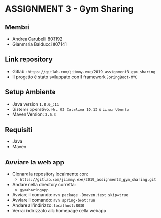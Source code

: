 # ASSIGNMENT 3 - Gym Sharing
## Membri
+ Andrea Carubelli 803192
+  Gianmaria Balducci 807141

## Link repository
+  Gitlab : `https://gitlab.com/jiimmy.exe/2019_assignment3_gym_sharing`
+  Il progetto è stato sviluppato con il framework `SpringBoot-MVC`

## Setup Ambiente
+ Java version `1.8.0_111`
+ Sistema operativo: `Mac OS Catalina 10.15` e `Linux Ubuntu`
+ Maven Version: `3.6.3`

## Requisiti
+ Java
+ Maven

## Avviare la web app
+ Clonare la repository localmente con:
    + `https://gitlab.com/jiimmy.exe/2019_assignment3_gym_sharing.git`
+ Andare nella directory corretta: 
    + `gymsharingapp`
+ Avviare il comando: `mvn package -Dmaven.test.skip=true`
+ Avviare il comando: `mvn spring-boot:run`
+ Andare all'indirizzo: `localhost:8080`
+ Verrai indirizzato alla homepage della webapp
